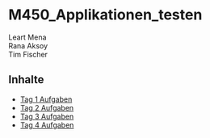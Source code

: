# M450_Applikationen_testen

Leart Mena  
Rana Aksoy  
Tim Fischer  

## Inhalte

- [Tag 1 Aufgaben](/Tag1_Aufgaben)
- [Tag 2 Aufgaben](/Tag2_Aufgaben)
- [Tag 3 Aufgaben](/Tag3_Aufgaben)
- [Tag 4 Aufgaben](/Tag4_Aufgaben)